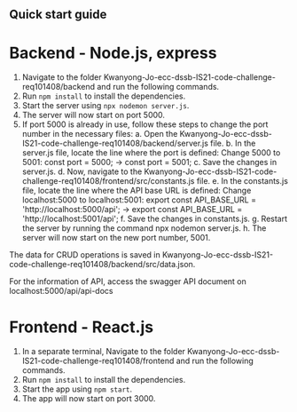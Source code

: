 ## Quick start guide 
# Backend - Node.js, express

1. Navigate to the folder Kwanyong-Jo-ecc-dssb-IS21-code-challenge-req101408/backend and run the following commands.
2. Run ```npm install``` to install the dependencies.
3. Start the server using ```npx nodemon server.js```.
4. The server will now start on port 5000.
5. If port 5000 is already in use, follow these steps to change the port number in the necessary files:
    a. Open the Kwanyong-Jo-ecc-dssb-IS21-code-challenge-req101408/backend/server.js file.
    b. In the server.js file, locate the line where the port is defined:
        Change 5000 to 5001:
        const port = 5000; -> const port = 5001;
    c. Save the changes in server.js.
    d. Now, navigate to the Kwanyong-Jo-ecc-dssb-IS21-code-challenge-req101408/frontend/src/constants.js file.
    e. In the constants.js file, locate the line where the API base URL is defined:
        Change localhost:5000 to localhost:5001:
        export const API_BASE_URL = 'http://localhost:5000/api'; -> export const API_BASE_URL = 'http://localhost:5001/api';
    f. Save the changes in constants.js.
    g. Restart the server by running the command npx nodemon server.js.
    h. The server will now start on the new port number, 5001.
    
The data for CRUD operations is saved in Kwanyong-Jo-ecc-dssb-IS21-code-challenge-req101408/backend/src/data.json.

For the information of API, access the swagger API document on localhost:5000/api/api-docs

# Frontend - React.js
1. In a separate terminal, Navigate to the folder Kwanyong-Jo-ecc-dssb-IS21-code-challenge-req101408/frontend and run the following commands.
2. Run ```npm install``` to install the dependencies.
3. Start the app using ```npm start```.
4. The app will now start on port 3000.



